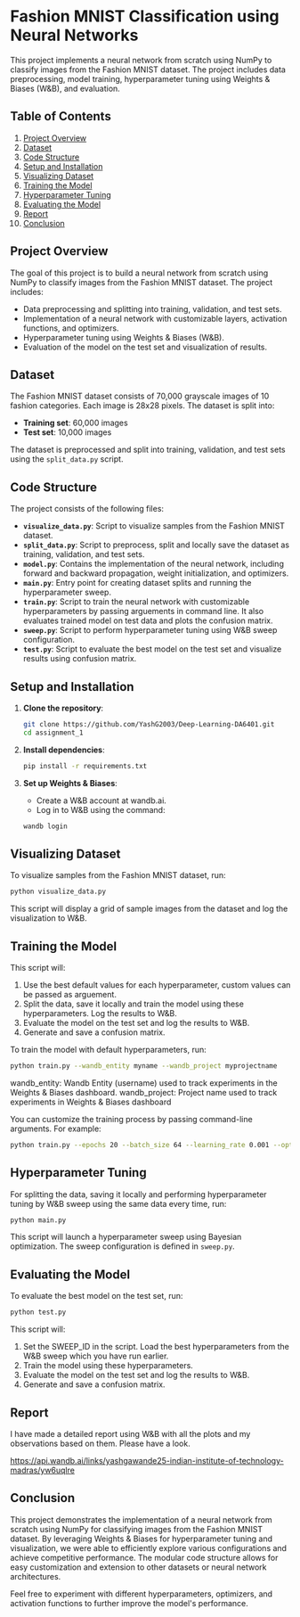 # Fashion MNIST Classification using Neural Networks

This project implements a neural network from scratch using NumPy to classify images from the Fashion MNIST dataset. The project includes data preprocessing, model training, hyperparameter tuning using Weights & Biases (W&B), and evaluation.

## Table of Contents
1. [Project Overview](#project-overview)
2. [Dataset](#dataset)
3. [Code Structure](#code-structure)
4. [Setup and Installation](#setup-and-installation)
5. [Visualizing Dataset](#visualizing-dataset)
6. [Training the Model](#training-the-model)
7. [Hyperparameter Tuning](#hyperparameter-tuning)
8. [Evaluating the Model](#evaluating-the-model)
9. [Report](#report) 
10. [Conclusion](#conclusion)

## Project Overview

The goal of this project is to build a neural network from scratch using NumPy to classify images from the Fashion MNIST dataset. The project includes:
- Data preprocessing and splitting into training, validation, and test sets.
- Implementation of a neural network with customizable layers, activation functions, and optimizers.
- Hyperparameter tuning using Weights & Biases (W&B).
- Evaluation of the model on the test set and visualization of results.

## Dataset

The Fashion MNIST dataset consists of 70,000 grayscale images of 10 fashion categories. Each image is 28x28 pixels. The dataset is split into:
- **Training set**: 60,000 images
- **Test set**: 10,000 images

The dataset is preprocessed and split into training, validation, and test sets using the `split_data.py` script.

## Code Structure

The project consists of the following files:
- **`visualize_data.py`**: Script to visualize samples from the Fashion MNIST dataset.
- **`split_data.py`**: Script to preprocess, split and locally save the dataset as training, validation, and test sets.
- **`model.py`**: Contains the implementation of the neural network, including forward and backward propagation, weight initialization, and optimizers.
- **`main.py`**: Entry point for creating dataset splits and running the hyperparameter sweep.
- **`train.py`**: Script to train the neural network with customizable hyperparameters by passing arguements in command line. It also evaluates trained model on test data and plots the confusion matrix.
- **`sweep.py`**: Script to perform hyperparameter tuning using W&B sweep configuration.
- **`test.py`**: Script to evaluate the best model on the test set and visualize results using confusion matrix.

## Setup and Installation

1. **Clone the repository**:
   ```bash
   git clone https://github.com/YashG2003/Deep-Learning-DA6401.git
   cd assignment_1
   ```

2. **Install dependencies**:
   ```bash
   pip install -r requirements.txt
   ```

3. **Set up Weights & Biases**:
   * Create a W&B account at wandb.ai.
   * Log in to W&B using the command:
   ```bash
   wandb login
   ```

## Visualizing Dataset

To visualize samples from the Fashion MNIST dataset, run:
```bash
python visualize_data.py
```

This script will display a grid of sample images from the dataset and log the visualization to W&B.

## Training the Model

This script will:
1. Use the best default values for each hyperparameter, custom values can be passed as arguement.
2. Split the data, save it locally and train the model using these hyperparameters. Log the results to W&B.
3. Evaluate the model on the test set and log the results to W&B.
4. Generate and save a confusion matrix.

To train the model with default hyperparameters, run:
```bash
python train.py --wandb_entity myname --wandb_project myprojectname
```
wandb_entity: Wandb Entity (username) used to track experiments in the Weights & Biases dashboard.
wandb_project: Project name used to track experiments in Weights & Biases dashboard

You can customize the training process by passing command-line arguments. For example:
```bash
python train.py --epochs 20 --batch_size 64 --learning_rate 0.001 --optimizer nadam
```

## Hyperparameter Tuning

For splitting the data, saving it locally and performing hyperparameter tuning by W&B sweep using the same data every time, run:
```bash
python main.py
```

This script will launch a hyperparameter sweep using Bayesian optimization. The sweep configuration is defined in `sweep.py`.

## Evaluating the Model

To evaluate the best model on the test set, run:
```bash
python test.py
```

This script will:
1. Set the SWEEP_ID in the script. Load the best hyperparameters from the W&B sweep which you have run earlier.
2. Train the model using these hyperparameters.
3. Evaluate the model on the test set and log the results to W&B.
4. Generate and save a confusion matrix.

## Report

I have made a detailed report using W&B with all the plots and my observations based on them. Please have a look. 

https://api.wandb.ai/links/yashgawande25-indian-institute-of-technology-madras/yw6uqlre

## Conclusion

This project demonstrates the implementation of a neural network from scratch using NumPy for classifying images from the Fashion MNIST dataset. By leveraging Weights & Biases for hyperparameter tuning and visualization, we were able to efficiently explore various configurations and achieve competitive performance. The modular code structure allows for easy customization and extension to other datasets or neural network architectures.

Feel free to experiment with different hyperparameters, optimizers, and activation functions to further improve the model's performance. 